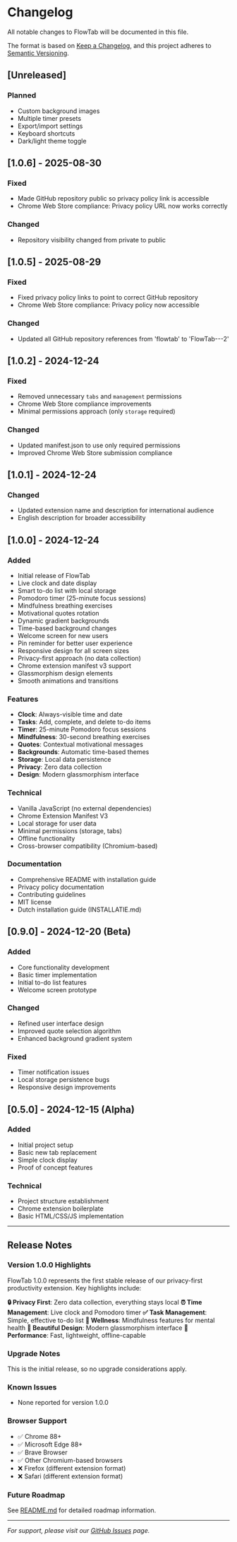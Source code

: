 # Changelog

All notable changes to FlowTab will be documented in this file.

The format is based on [Keep a Changelog](https://keepachangelog.com/en/1.0.0/),
and this project adheres to [Semantic Versioning](https://semver.org/spec/v2.0.0.html).

## [Unreleased]

### Planned
- Custom background images
- Multiple timer presets
- Export/import settings
- Keyboard shortcuts
- Dark/light theme toggle

## [1.0.6] - 2025-08-30

### Fixed
- Made GitHub repository public so privacy policy link is accessible
- Chrome Web Store compliance: Privacy policy URL now works correctly

### Changed
- Repository visibility changed from private to public

## [1.0.5] - 2025-08-29

### Fixed
- Fixed privacy policy links to point to correct GitHub repository
- Chrome Web Store compliance: Privacy policy now accessible

### Changed
- Updated all GitHub repository references from 'flowtab' to 'FlowTab---2'

## [1.0.2] - 2024-12-24

### Fixed
- Removed unnecessary `tabs` and `management` permissions
- Chrome Web Store compliance improvements
- Minimal permissions approach (only `storage` required)

### Changed
- Updated manifest.json to use only required permissions
- Improved Chrome Web Store submission compliance

## [1.0.1] - 2024-12-24

### Changed
- Updated extension name and description for international audience
- English description for broader accessibility

## [1.0.0] - 2024-12-24

### Added
- Initial release of FlowTab
- Live clock and date display
- Smart to-do list with local storage
- Pomodoro timer (25-minute focus sessions)
- Mindfulness breathing exercises
- Motivational quotes rotation
- Dynamic gradient backgrounds
- Time-based background changes
- Welcome screen for new users
- Pin reminder for better user experience
- Responsive design for all screen sizes
- Privacy-first approach (no data collection)
- Chrome extension manifest v3 support
- Glassmorphism design elements
- Smooth animations and transitions

### Features
- **Clock**: Always-visible time and date
- **Tasks**: Add, complete, and delete to-do items
- **Timer**: 25-minute Pomodoro focus sessions
- **Mindfulness**: 30-second breathing exercises
- **Quotes**: Contextual motivational messages
- **Backgrounds**: Automatic time-based themes
- **Storage**: Local data persistence
- **Privacy**: Zero data collection
- **Design**: Modern glassmorphism interface

### Technical
- Vanilla JavaScript (no external dependencies)
- Chrome Extension Manifest V3
- Local storage for user data
- Minimal permissions (storage, tabs)
- Offline functionality
- Cross-browser compatibility (Chromium-based)

### Documentation
- Comprehensive README with installation guide
- Privacy policy documentation
- Contributing guidelines
- MIT license
- Dutch installation guide (INSTALLATIE.md)

## [0.9.0] - 2024-12-20 (Beta)

### Added
- Core functionality development
- Basic timer implementation
- Initial to-do list features
- Welcome screen prototype

### Changed
- Refined user interface design
- Improved quote selection algorithm
- Enhanced background gradient system

### Fixed
- Timer notification issues
- Local storage persistence bugs
- Responsive design improvements

## [0.5.0] - 2024-12-15 (Alpha)

### Added
- Initial project setup
- Basic new tab replacement
- Simple clock display
- Proof of concept features

### Technical
- Project structure establishment
- Chrome extension boilerplate
- Basic HTML/CSS/JS implementation

---

## Release Notes

### Version 1.0.0 Highlights

FlowTab 1.0.0 represents the first stable release of our privacy-first productivity extension. Key highlights include:

**🔒 Privacy First**: Zero data collection, everything stays local
**⏰ Time Management**: Live clock and Pomodoro timer
**✅ Task Management**: Simple, effective to-do list
**🧘 Wellness**: Mindfulness features for mental health
**🎨 Beautiful Design**: Modern glassmorphism interface
**🚀 Performance**: Fast, lightweight, offline-capable

### Upgrade Notes

This is the initial release, so no upgrade considerations apply.

### Known Issues

- None reported for version 1.0.0

### Browser Support

- ✅ Chrome 88+
- ✅ Microsoft Edge 88+
- ✅ Brave Browser
- ✅ Other Chromium-based browsers
- ❌ Firefox (different extension format)
- ❌ Safari (different extension format)

### Future Roadmap

See [README.md](README.md) for detailed roadmap information.

---

*For support, please visit our [GitHub Issues](https://github.com/haarmanh/FlowTab---2/issues) page.*
